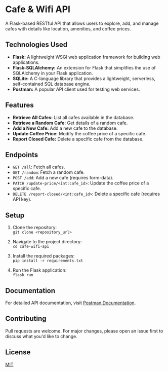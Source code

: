 # Cafe & Wifi API

A Flask-based RESTful API that allows users to explore, add, and manage cafes with details like location, amenities, and coffee prices.

## Technologies Used

- **Flask:** A lightweight WSGI web application framework for building web applications.
- **Flask-SQLAlchemy:** An extension for Flask that simplifies the use of SQLAlchemy in your Flask application.
- **SQLite:** A C-language library that provides a lightweight, serverless, self-contained SQL database engine.
- **Postman:** A popular API client used for testing web services.


## Features

- **Retrieve All Cafes:** List all cafes available in the database.
- **Retrieve a Random Cafe:** Get details of a random cafe.
- **Add a New Cafe:** Add a new cafe to the database.
- **Update Coffee Price:** Modify the coffee price of a specific cafe.
- **Report Closed Cafe:** Delete a specific cafe from the database.

## Endpoints

- `GET /all`: Fetch all cafes.
- `GET /random`: Fetch a random cafe.
- `POST /add`: Add a new cafe (requires form-data).
- `PATCH /update-price/<int:cafe_id>`: Update the coffee price of a specific cafe.
- `DELETE /report-closed/<int:cafe_id>`: Delete a specific cafe (requires API key).

## Setup

1. Clone the repository:  
   `git clone <repository_url>`

2. Navigate to the project directory:  
   `cd cafe-wifi-api`

3. Install the required packages:  
   `pip install -r requirements.txt`

4. Run the Flask application:  
   `flask run`

## Documentation

For detailed API documentation, visit [Postman Documentation](<https://documenter.getpostman.com/view/8808282/2s9YC2zDNg>).

## Contributing

Pull requests are welcome. For major changes, please open an issue first to discuss what you'd like to change.

## License

[MIT](https://choosealicense.com/licenses/mit/)
